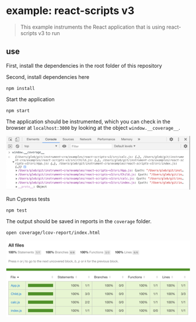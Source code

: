# example: react-scripts v3

> This example instruments the React application that is using react-scripts v3 to run

## use

First, install the dependencies in the root folder of this repository

Second, install dependencies here

```shell
npm install
```

Start the application

```shell
npm start
```

The application should be instrumented, which you can check in the browser at `localhost:3000` by looking at the object `window.__coverage__`.

![Code coverage](images/code-coverage.png)

Run Cypress tests

```shell
npm test
```

The output should be saved in reports in the `coverage` folder.

```shell
open coverage/lcov-report/index.html
```

![Code coverage report](images/report.png)
